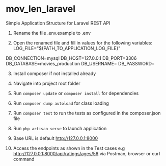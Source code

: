 # mov_len_laravel
Simple Application Structure for Laravel REST API

1. Rename the file .env.example to .env

2. Open the renamed file and fill in values for the following variables:
LOG_FILE="${PATH_TO_APPLICATION_LOG_FILE}"

DB_CONNECTION=mysql
DB_HOST=127.0.0.1
DB_PORT=3306
DB_DATABASE=movies_production
DB_USERNAME=
DB_PASSWORD=

3. Install composer if not installed already 

4. Navigate into project root folder

5. Run `composer update` or `composer install` for dependencies

6. Run `composer dump autoload` for class loading

7. Run `composer test` to run the tests as configured in the composer.json file

8. Run `php artisan serve` to launch application

9. Base URL is default http://127.0.0.1:8000

10. Access the endpoints as shown in the Test cases e.g http://127.0.0.1:8000/api/ratings/ages/56 via Postman, browser or curl command

